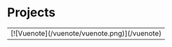 # Projects

<table>
  <tr>
    <td>
      [![Vuenote](/vuenote/vuenote.png)](/vuenote)
    </td>
  </tr>
</table>
